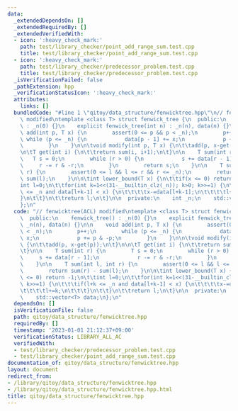 ```yaml
---
data:
  _extendedDependsOn: []
  _extendedRequiredBy: []
  _extendedVerifiedWith:
  - icon: ':heavy_check_mark:'
    path: test/library_checker/point_add_range_sum.test.cpp
    title: test/library_checker/point_add_range_sum.test.cpp
  - icon: ':heavy_check_mark:'
    path: test/library_checker/predecessor_problem.test.cpp
    title: test/library_checker/predecessor_problem.test.cpp
  _isVerificationFailed: false
  _pathExtension: hpp
  _verificationStatusIcon: ':heavy_check_mark:'
  attributes:
    links: []
  bundledCode: "#line 1 \"qitoy/data_structure/fenwicktree.hpp\"\n// fenwicktree(ACL)\
    \ modified\ntemplate <class T> struct fenwick_tree {\n  public:\n    fenwick_tree()\
    \ : _n(0) {}\n    explicit fenwick_tree(int n) : _n(n), data(n) {}\n\n    void\
    \ add(int p, T x) {\n        assert(0 <= p && p < _n);\n        p++;\n       \
    \ while (p <= _n) {\n            data[p - 1] += x;\n            p += p & -p;\n\
    \        }\n    }\n\n\tvoid modify(int p, T x) {\n\t\tadd(p, x-get(p));\n\t}\n\
    \n\tT get(int i) {\n\t\treturn sum(i, i+1);\n\t}\n\n    T sum(int r) {\n     \
    \   T s = 0;\n        while (r > 0) {\n            s += data[r - 1];\n       \
    \     r -= r & -r;\n        }\n        return s;\n    }\n\n    T sum(int l, int\
    \ r) {\n        assert(0 <= l && l <= r && r <= _n);\n        return sum(r) -\
    \ sum(l);\n    }\n\n\tint lower_bound(T x) {\n\t\tif(x <= 0) return -1;\n\t\t\
    int l=0;\n\t\tfor(int k=1<<(31-__builtin_clz(_n)); k>0; k>>=1) {\n\t\t\tif(l+k\
    \ <= _n and data[l+k-1] < x) {\n\t\t\t\tx-=data[l+k-1];\n\t\t\t\tl+=k;\n\t\t\t\
    }\n\t\t}\n\t\treturn l;\n\t}\n\n  private:\n    int _n;\n    std::vector<T> data;\n\
    };\n"
  code: "// fenwicktree(ACL) modified\ntemplate <class T> struct fenwick_tree {\n\
    \  public:\n    fenwick_tree() : _n(0) {}\n    explicit fenwick_tree(int n) :\
    \ _n(n), data(n) {}\n\n    void add(int p, T x) {\n        assert(0 <= p && p\
    \ < _n);\n        p++;\n        while (p <= _n) {\n            data[p - 1] +=\
    \ x;\n            p += p & -p;\n        }\n    }\n\n\tvoid modify(int p, T x)\
    \ {\n\t\tadd(p, x-get(p));\n\t}\n\n\tT get(int i) {\n\t\treturn sum(i, i+1);\n\
    \t}\n\n    T sum(int r) {\n        T s = 0;\n        while (r > 0) {\n       \
    \     s += data[r - 1];\n            r -= r & -r;\n        }\n        return s;\n\
    \    }\n\n    T sum(int l, int r) {\n        assert(0 <= l && l <= r && r <= _n);\n\
    \        return sum(r) - sum(l);\n    }\n\n\tint lower_bound(T x) {\n\t\tif(x\
    \ <= 0) return -1;\n\t\tint l=0;\n\t\tfor(int k=1<<(31-__builtin_clz(_n)); k>0;\
    \ k>>=1) {\n\t\t\tif(l+k <= _n and data[l+k-1] < x) {\n\t\t\t\tx-=data[l+k-1];\n\
    \t\t\t\tl+=k;\n\t\t\t}\n\t\t}\n\t\treturn l;\n\t}\n\n  private:\n    int _n;\n\
    \    std::vector<T> data;\n};\n"
  dependsOn: []
  isVerificationFile: false
  path: qitoy/data_structure/fenwicktree.hpp
  requiredBy: []
  timestamp: '2023-01-01 21:12:37+09:00'
  verificationStatus: LIBRARY_ALL_AC
  verifiedWith:
  - test/library_checker/predecessor_problem.test.cpp
  - test/library_checker/point_add_range_sum.test.cpp
documentation_of: qitoy/data_structure/fenwicktree.hpp
layout: document
redirect_from:
- /library/qitoy/data_structure/fenwicktree.hpp
- /library/qitoy/data_structure/fenwicktree.hpp.html
title: qitoy/data_structure/fenwicktree.hpp
---
```

